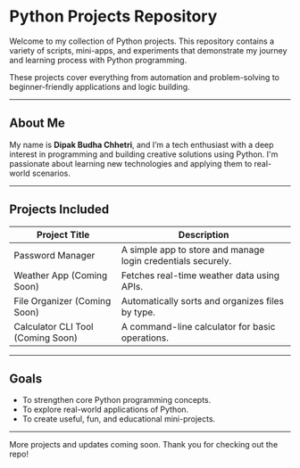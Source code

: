 # Python Projects Repository

Welcome to my collection of Python projects. This repository contains a variety of scripts, mini-apps, and experiments that demonstrate my journey and learning process with Python programming.

These projects cover everything from automation and problem-solving to beginner-friendly applications and logic building.

---

## About Me

My name is **Dipak Budha Chhetri**, and I’m a tech enthusiast with a deep interest in programming and building creative solutions using Python. I'm passionate about learning new technologies and applying them to real-world scenarios.

---

## Projects Included

| Project Title                          | Description                                                   |
|---------------------------------------|---------------------------------------------------------------|
| Password Manager                      | A simple app to store and manage login credentials securely.  |
| Weather App (Coming Soon)             | Fetches real-time weather data using APIs.                    |
| File Organizer (Coming Soon)          | Automatically sorts and organizes files by type.              |
| Calculator CLI Tool (Coming Soon)     | A command-line calculator for basic operations.               |

---

## Goals

- To strengthen core Python programming concepts.
- To explore real-world applications of Python.
- To create useful, fun, and educational mini-projects.

---

More projects and updates coming soon. Thank you for checking out the repo!
